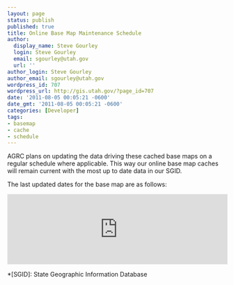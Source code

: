 ```yaml
---
layout: page
status: publish
published: true
title: Online Base Map Maintenance Schedule
author:
  display_name: Steve Gourley
  login: Steve Gourley
  email: sgourley@utah.gov
  url: ''
author_login: Steve Gourley
author_email: sgourley@utah.gov
wordpress_id: 707
wordpress_url: http://gis.utah.gov/?page_id=707
date: '2011-08-05 00:05:21 -0600'
date_gmt: '2011-08-05 00:05:21 -0600'
categories: [Developer]
tags:
- basemap
- cache
- schedule
---
```

AGRC plans on updating the data driving these cached base maps on a regular schedule where applicable. This way our online base map caches will remain current with the most up to date data in our SGID.

The last updated dates for the base map are as follows:

<iframe style='width: 100%; border: 1px #e5e5e5 solid; height: 160px;' src="https://docs.google.com/spreadsheets/d/1XnncmhWrIjntlaMfQnMrlcCTyl9e2i-ztbvqryQYXDc/pubhtml?gid=0&amp;single=true&amp;widget=false&chrome=false&range=a1:g7&amp;headers=false"></iframe>

*[SGID]: State Geographic Information Database
